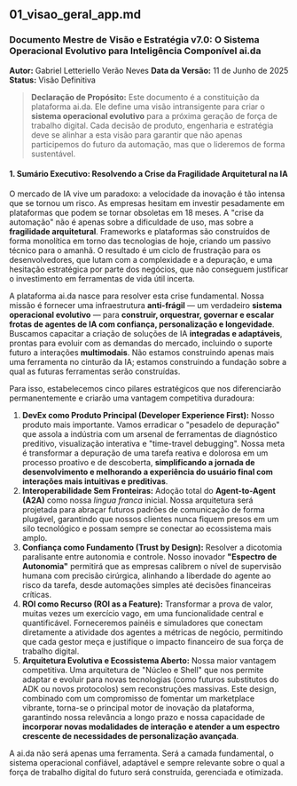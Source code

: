 ## **01_visao_geral_app.md**

### Documento Mestre de Visão e Estratégia v7.0: O Sistema Operacional Evolutivo para Inteligência Componível ai.da

**Autor:** Gabriel Letteriello Verão Neves **Data da Versão:** 11 de Junho de 2025 **Status:** Visão Definitiva

> **Declaração de Propósito:** Este documento é a constituição da plataforma ai.da. Ele define uma visão intransigente para criar o **sistema operacional evolutivo** para a próxima geração de força de trabalho digital. Cada decisão de produto, engenharia e estratégia deve se alinhar a esta visão para garantir que não apenas participemos do futuro da automação, mas que o lideremos de forma sustentável.

#### 1. Sumário Executivo: Resolvendo a Crise da Fragilidade Arquitetural na IA

O mercado de IA vive um paradoxo: a velocidade da inovação é tão intensa que se tornou um risco. As empresas hesitam em investir pesadamente em plataformas que podem se tornar obsoletas em 18 meses. A "crise da automação" não é apenas sobre a dificuldade de uso, mas sobre a **fragilidade arquitetural**. Frameworks e plataformas são construídos de forma monolítica em torno das tecnologias de hoje, criando um passivo técnico para o amanhã. O resultado é um ciclo de frustração para os desenvolvedores, que lutam com a complexidade e a depuração, e uma hesitação estratégica por parte dos negócios, que não conseguem justificar o investimento em ferramentas de vida útil incerta.

A plataforma ai.da nasce para resolver esta crise fundamental. Nossa missão é fornecer uma infraestrutura **anti-frágil** — um verdadeiro **sistema operacional evolutivo** — para **construir, orquestrar, governar e escalar frotas de agentes de IA com confiança, personalização e longevidade**. Buscamos capacitar a criação de soluções de IA **integradas e adaptáveis**, prontas para evoluir com as demandas do mercado, incluindo o suporte futuro a interações **multimodais**. Não estamos construindo apenas mais uma ferramenta no cinturão da IA; estamos construindo a fundação sobre a qual as futuras ferramentas serão construídas.

Para isso, estabelecemos cinco pilares estratégicos que nos diferenciarão permanentemente e criarão uma vantagem competitiva duradoura:

1. **DevEx como Produto Principal (Developer Experience First):** Nosso produto mais importante. Vamos erradicar o "pesadelo de depuração" que assola a indústria com um arsenal de ferramentas de diagnóstico preditivo, visualização interativa e "time-travel debugging". Nossa meta é transformar a depuração de uma tarefa reativa e dolorosa em um processo proativo e de descoberta, **simplificando a jornada de desenvolvimento e melhorando a experiência do usuário final com interações mais intuitivas e preditivas**.
2. **Interoperabilidade Sem Fronteiras:** Adoção total do **Agent-to-Agent (A2A)** como nossa _lingua franca_ inicial. Nossa arquitetura será projetada para abraçar futuros padrões de comunicação de forma plugável, garantindo que nossos clientes nunca fiquem presos em um silo tecnológico e possam sempre se conectar ao ecossistema mais amplo.
3. **Confiança como Fundamento (Trust by Design):** Resolver a dicotomia paralisante entre autonomia e controle. Nosso inovador **"Espectro de Autonomia"** permitirá que as empresas calibrem o nível de supervisão humana com precisão cirúrgica, alinhando a liberdade do agente ao risco da tarefa, desde automações simples até decisões financeiras críticas.
4. **ROI como Recurso (ROI as a Feature):** Transformar a prova de valor, muitas vezes um exercício vago, em uma funcionalidade central e quantificável. Forneceremos painéis e simuladores que conectam diretamente a atividade dos agentes a métricas de negócio, permitindo que cada gestor meça e justifique o impacto financeiro de sua força de trabalho digital.
5. **Arquitetura Evolutiva e Ecossistema Aberto:** Nossa maior vantagem competitiva. Uma arquitetura de "Núcleo e Shell" que nos permite adaptar e evoluir para novas tecnologias (como futuros substitutos do ADK ou novos protocolos) sem reconstruções massivas. Este design, combinado com um compromisso de fomentar um marketplace vibrante, torna-se o principal motor de inovação da plataforma, garantindo nossa relevância a longo prazo e nossa capacidade de **incorporar novas modalidades de interação e atender a um espectro crescente de necessidades de personalização avançada**.

A ai.da não será apenas uma ferramenta. Será a camada fundamental, o sistema operacional confiável, adaptável e sempre relevante sobre o qual a força de trabalho digital do futuro será construída, gerenciada e otimizada.